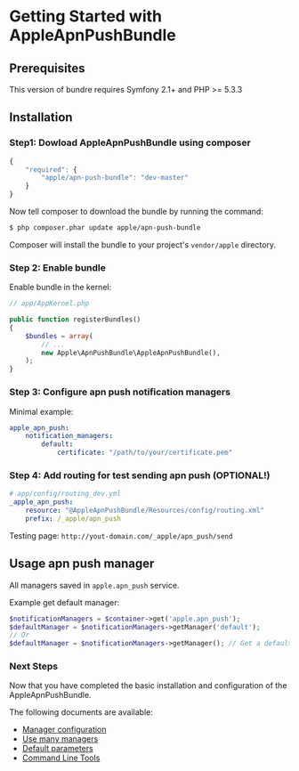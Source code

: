 Getting Started with AppleApnPushBundle
=======================================

## Prerequisites

This version of bundre requires Symfony 2.1+ and PHP >= 5.3.3

## Installation

### Step1: Dowload AppleApnPushBundle using composer

```js
{
    "required": {
        "apple/apn-push-bundle": "dev-master"
    }
}
```

Now tell composer to download the bundle by running the command:

```bash
$ php composer.phar update apple/apn-push-bundle
```

Composer will install the bundle to your project's `vendor/apple` directory.

### Step 2: Enable bundle

Enable bundle in the kernel:

```php
// app/AppKernel.php

public function registerBundles()
{
    $bundles = array(
        // ...
        new Apple\ApnPushBundle\AppleApnPushBundle(),
    );
}
```

### Step 3: Configure apn push notification managers

Minimal example:

```yml
apple_apn_push:
    notification_managers:
        default:
            certificate: "/path/to/your/certificate.pem"
```

### Step 4: Add routing for test sending apn push (OPTIONAL!)

```yml
# app/config/routing_dev.yml
_apple_apn_push:
    resource: "@AppleApnPushBundle/Resources/config/routing.xml"
    prefix: /_apple/apn_push
```

Testing page: `http://yout-domain.com/_apple/apn_push/send`

## Usage apn push manager

All managers saved in `apple.apn_push` service.

Example get default manager:

```php
$notificationManagers = $container->get('apple.apn_push');
$defaultManager = $notificationManagers->getManager('default');
// Or
$defaultManager = $notificationManagers->getManager(); // Get a default notification manager
```

### Next Steps

Now that you have completed the basic installation and configuration of the AppleApnPushBundle.

The following documents are available:

- [Manager configuration](manager_config.md)
- [Use many managers](many_managers.md)
- [Default parameters](default_parameters.md)
- [Command Line Tools](command_line.md)